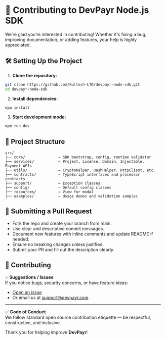 # 🤝 Contributing to DevPayr Node.js SDK

We’re glad you’re interested in contributing! Whether it's fixing a bug, improving documentation, or adding features, your help is highly appreciated.


## 🛠 Setting Up the Project

1. **Clone the repository:**

```bash
git clone https://github.com/Xultech-LTD/devpayr-node-sdk.git
cd devpayr-node-sdk
```
2. **Install dependencies:** 
```bash
npm install
```
3. **Start development mode:** 
```bash
npm run dev
```
## 📂 Project Structure
```plaintext
src/
├── core/               → SDK bootstrap, config, runtime validator
├── services/           → Project, License, Domain, Injectable, Payment APIs
├── utils/              → CryptoHelper, HashHelper, HttpClient, etc.
├── contracts/          → TypeScript interfaces and processor contracts
├── support/            → Exception classes
├── config/             → Default config classes
├── resources/          → View for modal
├── examples/           → Usage demos and validation samples
```

## 🚀 Submitting a Pull Request
- Fork the repo and create your branch from main.
- Use clear and descriptive commit messages.
- Document new features with inline comments and update README if needed.
- Ensure no breaking changes unless justified.
- Submit your PR and fill out the description clearly.

## 🤝 Contributing

💡 **Suggestions / Issues**  
If you notice bugs, security concerns, or have feature ideas:

- [Open an issue](https://github.com/Xultech-LTD/devpayr-node-sdk/issues)
- Or email us at [support@devpayr.com](mailto:support@devpayr.com)

---

✅ **Code of Conduct**  
We follow standard open source contribution etiquette — be respectful, constructive, and inclusive.

Thank you for helping improve **DevPayr**!
